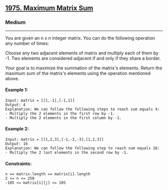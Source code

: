 [1975. Maximum Matrix Sum](https://leetcode.com/problems/maximum-matrix-sum/description/?envType=daily-question&envId=2024-11-24)
---------------------------------------------------------------------------------------------------------------------------------------------

### Medium
---------------------------------------------------------------------------------------------------------------------------------------------

You are given an n x n integer matrix. You can do the following operation any number of times:

Choose any two adjacent elements of matrix and multiply each of them by -1.
Two elements are considered adjacent if and only if they share a border.

Your goal is to maximize the summation of the matrix's elements. Return the maximum sum of the matrix's elements using the operation mentioned above.

#### Example 1:
```
Input: matrix = [[1,-1],[-1,1]]
Output: 4
Explanation: We can follow the following steps to reach sum equals 4:
- Multiply the 2 elements in the first row by -1.
- Multiply the 2 elements in the first column by -1.
```
#### Example 2:
```
Input: matrix = [[1,2,3],[-1,-2,-3],[1,2,3]]
Output: 16
Explanation: We can follow the following step to reach sum equals 16:
- Multiply the 2 last elements in the second row by -1.
```
#### Constraints:
```
n == matrix.length == matrix[i].length
2 <= n <= 250
-105 <= matrix[i][j] <= 105
```
